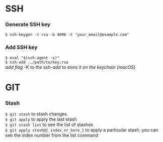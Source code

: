 # SSH  
### Generate SSH key
`$ ssh-keygen -t rsa -b 4096 -C "your_email@example.com"`  
### Add SSH key  
`$ eval "$(ssh-agent -s)"`  
`$ ssh-add ../path/to/key.rsa`  
*add flag -K to the ssh-add to store it on the keychain (macOS)*  

# GIT
### Stash
`$ git stash` to stash changes  
`$ git apply` to apply the last stash  
`$ git stash list` to see the list of stashes  
`$ git apply stash@{_index_nr_here_}` to apply a particular stash, you can see the index number from the list command
